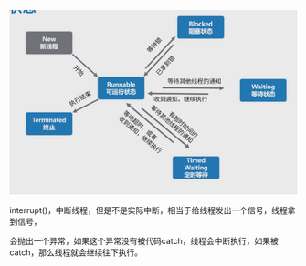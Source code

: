 ![1572364969797](assets/1572364969797.png)

interrupt()，中断线程，但是不是实际中断，相当于给线程发出一个信号，线程拿到信号，

会抛出一个异常，如果这个异常没有被代码catch，线程会中断执行，如果被catch，那么线程就会继续往下执行。

